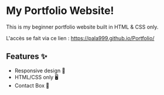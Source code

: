 # My Portfolio Website!
This is my beginner portfolio website built in HTML & CSS only.

L'accès se fait via ce lien : https://pala999.github.io/Portfolio/

## Features ✨
- Responsive design 📱
- HTML/CSS only 🖥️
- Contact Box 💬

